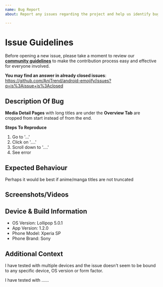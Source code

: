 ```yaml
---
name: Bug Report
about: Report any issues regarding the project and help us identify bugs quicker

---
```


# Issue Guidelines

Before opening a new issue, please take a moment to review our [**community guidelines**](https://github.com/AniTrend/android-emojify/blob/master/CONTRIBUTING.md) to make the contribution process easy and effective for everyone involved.

**You may find an answer in already closed issues**:
https://github.com/AniTrend/android-emojify/issues?q=is%3Aissue+is%3Aclosed


## Description Of Bug
<!--- A clear and concise description of what the bug is. -->

__Media Detail Pages__ with long titles are under the __Overview Tab__ are cropped from start instead of from the end.

**Steps To Reproduce**
1. Go to '...'
2. Click on '....'
3. Scroll down to '....'
4. See error


## Expected Behaviour
<!--- A clear and concise description of what you expect to happen. -->

Perhaps it would be best if anime/manga titles are not truncated


## Screenshots/Videos
<!--- If applicable, add screenshots to help explain your problem. If none of these are available please remove this section alone -->


## Device & Build Information
<!--- Please provide any relevant information about your device. This is important in case the issue is not reproducible except for under certain conditions. -->

* OS Version: Lollipop 5.0.1
* App Version: 1.2.0
* Phone Model: Xperia SP
* Phone Brand: Sony


## Additional Context
<!--- What are you trying to accomplish? Providing context helps us come up with a solution that is most useful in the real world, also include an logs if you have any in this section -->

I have tested with multiple devices and the issue doesn't seem to be bound to any specific device, OS version or form factor.

I have tested with ......
